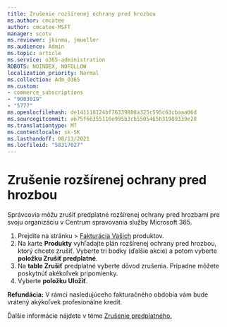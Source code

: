 ```yaml
---
title: Zrušenie rozšírenej ochrany pred hrozbou
ms.author: cmcatee
author: cmcatee-MSFT
manager: scotv
ms.reviewer: jkinma, jmueller
ms.audience: Admin
ms.topic: article
ms.service: o365-administration
ROBOTS: NOINDEX, NOFOLLOW
localization_priority: Normal
ms.collection: Adm_O365
ms.custom:
- commerce_subscriptions
- "9003019"
- "5777"
ms.openlocfilehash: de141118124bf76339888a325c595c63cbaaa06d
ms.sourcegitcommit: ab75f66355116e995b3cb5505465b31989339e28
ms.translationtype: MT
ms.contentlocale: sk-SK
ms.lasthandoff: 08/13/2021
ms.locfileid: "58317027"
---
```

# <a name="cancel-advanced-threat-protection"></a>Zrušenie rozšírenej ochrany pred hrozbou

Správcovia môžu zrušiť predplatné rozšírenej ochrany pred hrozbami pre svoju organizáciu v Centrum spravovania služby Microsoft 365.

1. Prejdite na stránku  >  [Fakturácia Vašich](https://go.microsoft.com/fwlink/p/?linkid=842054) produktov.
2. Na karte **Produkty** vyhľadajte plán rozšírenej ochrany pred hrozbou, ktorý chcete zrušiť. Vyberte tri bodky (ďalšie akcie) a potom vyberte **položku Zrušiť predplatné**.
3. Na **table Zrušiť** predplatné vyberte dôvod zrušenia. Prípadne môžete poskytnúť akékoľvek pripomienky.
4. Vyberte **položku Uložiť**.

**Refundácia:** V rámci nasledujúceho fakturačného obdobia vám bude vrátený akýkoľvek profesionálne kredit.

Ďalšie informácie nájdete v téme [Zrušenie predplatného.](https://docs.microsoft.com/microsoft-365/commerce/subscriptions/cancel-your-subscription)